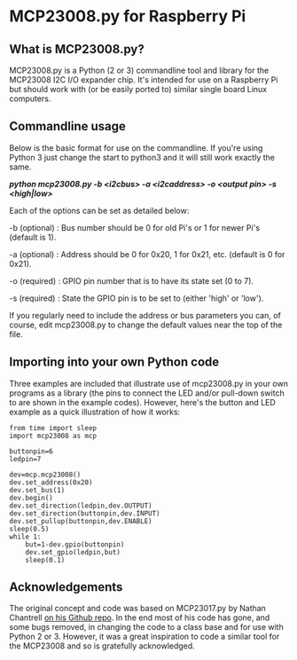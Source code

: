# MCP23008.py for Raspberry Pi

## What is MCP23008.py?

MCP23008.py is a Python (2 or 3) commandline tool and library for the MCP23008 I2C I/O expander chip. It's intended for use on a Raspberry Pi but should work with (or be easily ported to) similar single board Linux computers.

## Commandline usage

Below is the basic format for use on the commandline. If you're using Python 3 just change the start to python3 and it will still work exactly the same.

***python mcp23008.py -b &lt;i2cbus&gt; -a &lt;i2caddress&gt; -o &lt;output pin&gt; -s &lt;high|low&gt;***

Each of the options can be set as detailed below:

-b (optional) : Bus number should be 0 for old Pi's or 1 for newer Pi's (default is 1).

-a (optional) : Address should be 0 for 0x20, 1 for 0x21, etc. (default is 0 for 0x21).

-o (required) : GPIO pin number that is to have its state set (0 to 7).

-s (required) : State the GPIO pin is to be set to (either 'high' or 'low').

If you regularly need to include the address or bus parameters you can, of course, edit mcp23008.py to change the default values near the top of the file.

## Importing into your own Python code

Three examples are included that illustrate use of mcp23008.py in your own programs as a library (the pins to connect the LED and/or pull-down switch to are shown in the example codes). However, here's the button and LED example as a quick illustration of how it works:

```
from time import sleep
import mcp23008 as mcp

buttonpin=6
ledpin=7

dev=mcp.mcp23008()
dev.set_address(0x20)
dev.set_bus(1)
dev.begin()
dev.set_direction(ledpin,dev.OUTPUT)
dev.set_direction(buttonpin,dev.INPUT)
dev.set_pullup(buttonpin,dev.ENABLE)
sleep(0.5)
while 1:
    but=1-dev.gpio(buttonpin)
    dev.set_gpio(ledpin,but)
    sleep(0.1)
```

## Acknowledgements

The original concept and code was based on MCP23017.py by Nathan Chantrell [on his Github repo](https://github.com/nathanchantrell/Python-MCP230XX). In the end most of his code has gone, and some bugs removed, in changing the code to a class base and for use with Python 2 or 3. However, it was a great inspiration to code a similar tool for the MCP23008 and so is gratefully acknowledged.

